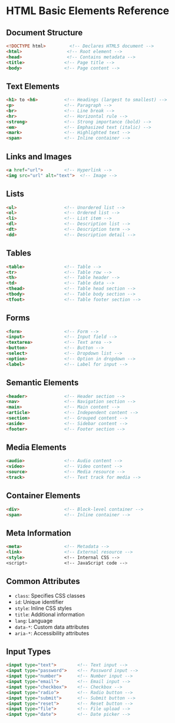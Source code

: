 # HTML Basic Elements Reference

## Document Structure
```html
<!DOCTYPE html>         <!-- Declares HTML5 document -->
<html>                 <!-- Root element -->
<head>                 <!-- Contains metadata -->
<title>               <!-- Page title -->
<body>                <!-- Page content -->
```

## Text Elements
```html
<h1> to <h6>          <!-- Headings (largest to smallest) -->
<p>                   <!-- Paragraph -->
<br>                  <!-- Line break -->
<hr>                  <!-- Horizontal rule -->
<strong>              <!-- Strong importance (bold) -->
<em>                  <!-- Emphasized text (italic) -->
<mark>                <!-- Highlighted text -->
<span>                <!-- Inline container -->
```

## Links and Images
```html
<a href="url">        <!-- Hyperlink -->
<img src="url" alt="text">  <!-- Image -->
```

## Lists
```html
<ul>                  <!-- Unordered list -->
<ol>                  <!-- Ordered list -->
<li>                  <!-- List item -->
<dl>                  <!-- Description list -->
<dt>                  <!-- Description term -->
<dd>                  <!-- Description detail -->
```

## Tables
```html
<table>               <!-- Table -->
<tr>                  <!-- Table row -->
<th>                  <!-- Table header -->
<td>                  <!-- Table data -->
<thead>               <!-- Table head section -->
<tbody>               <!-- Table body section -->
<tfoot>               <!-- Table footer section -->
```

## Forms
```html
<form>                <!-- Form -->
<input>               <!-- Input field -->
<textarea>            <!-- Text area -->
<button>              <!-- Button -->
<select>              <!-- Dropdown list -->
<option>              <!-- Option in dropdown -->
<label>               <!-- Label for input -->
```

## Semantic Elements
```html
<header>              <!-- Header section -->
<nav>                 <!-- Navigation section -->
<main>                <!-- Main content -->
<article>             <!-- Independent content -->
<section>             <!-- Grouped content -->
<aside>               <!-- Sidebar content -->
<footer>              <!-- Footer section -->
```

## Media Elements
```html
<audio>               <!-- Audio content -->
<video>               <!-- Video content -->
<source>              <!-- Media resource -->
<track>               <!-- Text track for media -->
```

## Container Elements
```html
<div>                 <!-- Block-level container -->
<span>                <!-- Inline container -->
```

## Meta Information
```html
<meta>                <!-- Metadata -->
<link>                <!-- External resource -->
<style>               <!-- Internal CSS -->
<script>              <!-- JavaScript code -->
```

## Common Attributes
- `class`: Specifies CSS classes
- `id`: Unique identifier
- `style`: Inline CSS styles
- `title`: Additional information
- `lang`: Language
- `data-*`: Custom data attributes
- `aria-*`: Accessibility attributes

## Input Types
```html
<input type="text">        <!-- Text input -->
<input type="password">    <!-- Password input -->
<input type="number">      <!-- Number input -->
<input type="email">       <!-- Email input -->
<input type="checkbox">    <!-- Checkbox -->
<input type="radio">       <!-- Radio button -->
<input type="submit">      <!-- Submit button -->
<input type="reset">       <!-- Reset button -->
<input type="file">        <!-- File upload -->
<input type="date">        <!-- Date picker -->
```
